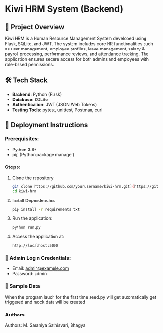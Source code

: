 # Kiwi HRM System (Backend)

## 📝 Project Overview
Kiwi HRM is a Human Resource Management System developed using Flask, SQLite, and JWT. The system includes core HR functionalities such as user management, employee profiles, leave management, salary & payroll processing, performance reviews, and attendance tracking. The application ensures secure access for both admins and employees with role-based permissions.



## 🛠️ Tech Stack
- **Backend**: Python (Flask)
- **Database**: SQLite
- **Authentication**: JWT (JSON Web Tokens)
- **Testing Tools**: pytest, unittest, Postman, curl

## 🚀 Deployment Instructions

### Prerequisites:
- Python 3.8+
- pip (Python package manager)

### Steps:
1. Clone the repository:
   ```bash
   git clone https://github.com/yourusername/kiwi-hrm.git](https://github.com/saraniya-automations/TalentTrackSystem.git
   cd kiwi-hrm
2. Install Dependencies:
   ```bash
   pip install -r requirements.txt
   
3. Run the application:
   ```bash
   python run.py
4. Access the application at:
   ```bash
   http://localhost:5000

### 🔐  Admin Login Credentials:
- Email: admin@example.com
- Password: admin

### 🧪 Sample Data
When the program lauch for the first time seed.py will get automatically get triggered and mock data will be created

### Authors
Authors: M. Saraniya Sathisvari, Bhagya









